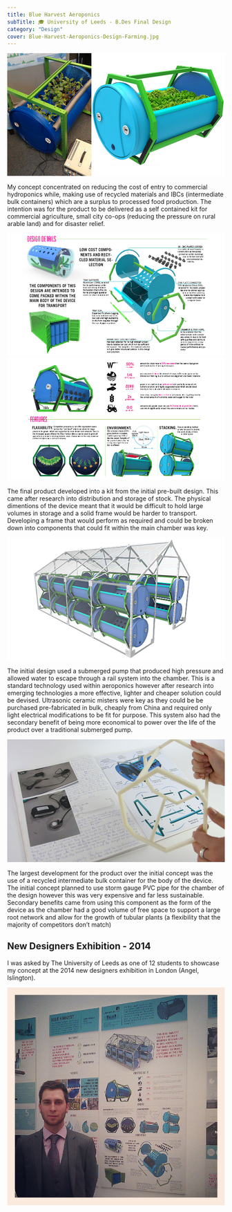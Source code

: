 ```yaml
---
title: Blue Harvest Aeroponics
subTitle: 🎓 University of Leeds - B.Des Final Design 
category: "Design"
cover: Blue-Harvest-Aeroponics-Design-Farming.jpg
---
```

 
![Blue Harvest Leeds Product Design Adam Robinson 1 ](.\Blue-Harvest-Aeroponics-Design-Farming-Slide-11.jpg)

My concept concentrated on reducing the cost of entry to commercial hydroponics while, making use of recycled materials and IBCs (intermediate bulk containers) which are a surplus to processed food production. The intention was for the product to be delivered as a self contained kit for commercial agriculture, small city co-ops (reducing the pressure on rural arable land) and for disaster relief. 

![Blue Harvest Leeds Product Design Adam Robinson 2](.\Blue-Harvest-Aeroponics-Design-Farming-Slide-13.jpg)
![Blue Harvest Leeds Product Design Adam Robinson 3](.\Blue-Harvest-Aeroponics-Design-Farming-Slide-12.jpg)

The final product developed into a kit from the initial pre-built design. This came after research into distribution and storage of stock. The physical dimentions of the device meant that it would be difficult to hold large volumes in storage and a solid frame would be harder to transport. Developing a frame that would perform as required and could be broken down into components that could fit within the main chamber was key.

![Blue Harvest Leeds Product Design Adam Robinson 4](.\Blue-Harvest-Aeroponics-Design-Farming-Slide-14.jpg)

The initial design used a submerged pump that produced high pressure and allowed water to escape through a rail system into the chamber. This is a standard technology used within aeroponics however after research into emerging technologies a more effective, lighter and cheaper solution could be devised. Ultrasonic ceramic misters were key as they could be be purchased pre-fabricated in bulk, cheaply from China and required only light electrical modifications to be fit for purpose. This system also had the secondary benefit of being more economical to power over the life of the product over a traditional submerged pump.

![Blue Harvest Leeds Product Design Adam Robinson 5](.\Blue-Harvest-Aeroponics-Design-Farming-Slide-10.jpg)

The largest development for the product over the initial concept was the use of a recycled intermediate bulk container for the body of the device. The initial concept planned to use storm gauge PVC pipe for the chamber of the design however this was very expensive and far less sustainable. Secondary benefits came from using this component as the form of the device as the chamber had a good volume of free space to support a large root network and allow for the growth of tubular plants (a flexibility that the majority of competitors don’t match)
 
## New Designers Exhibition - 2014

I was asked by The University of Leeds as one of 12 students to showcase my concept at the 2014 new designers exhibition in London (Angel, Islington).

 <img src="./new-designers.jpg">

